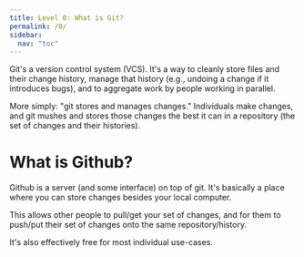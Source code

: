 ```yaml
---
title: Level 0: What is Git?
permalink: /0/
sidebar:
  nav: "toc"
---
```


Git's a version control system (VCS). 
It's a way to cleanly store files and 
their change history, manage that history 
(e.g., undoing a change if it introduces bugs), 
and to aggregate work by people working in parallel.

More simply: "git stores and manages changes." 
Individuals make changes, and git mushes and 
stores those changes the best it can in a 
repository (the set of changes and their histories).

# What is Github?

Github is a server (and some interface) on 
top of git. It's basically a place where you 
can store changes besides your local computer.

This allows other people to pull/get your set 
of changes, and for them to push/put their set 
of changes onto the same repository/history.

It's also effectively free for most individual use-cases.